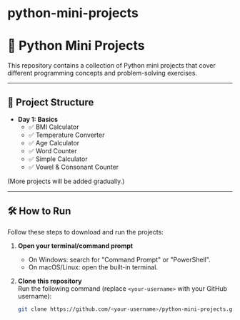 # python-mini-projects
# 🐍 Python Mini Projects

This repository contains a collection of Python mini projects that cover different programming concepts and problem-solving exercises.  

---

## 📂 Project Structure
- **Day 1: Basics**
  - ✅ BMI Calculator  
  - ✅ Temperature Converter  
  - ✅ Age Calculator  
  - ✅ Word Counter  
  - ✅ Simple Calculator  
  - ✅ Vowel & Consonant Counter  

(More projects will be added gradually.)

---

## 🛠️ How to Run

Follow these steps to download and run the projects:

1. **Open your terminal/command prompt**  
   - On Windows: search for "Command Prompt" or "PowerShell".  
   - On macOS/Linux: open the built-in terminal.  

2. **Clone this repository**  
   Run the following command (replace `<your-username>` with your GitHub username):  
   ```bash
   git clone https://github.com/<your-username>/python-mini-projects.git

